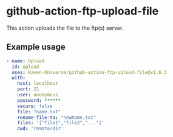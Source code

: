 # github-action-ftp-upload-file

This action uploads the file to the ftp(s) server.

## Example usage

```yml
- name: Upload
  id: upload
  uses: Kaven-Universe/github-action-ftp-upload-file@v1.0.3
  with:
    host: localhost
    port: 21
    user: anonymous
    password: ******
    secure: false
    file: "name.txt"
    rename-file-to: "newName.txt"
    files: '["file1","file2","..."]'
    cwd: 'remote/dir'
```
